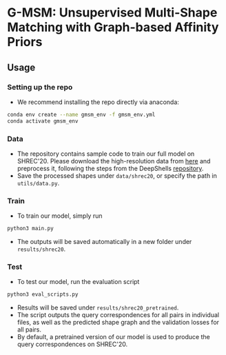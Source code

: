 <h1> G-MSM: Unsupervised Multi-Shape Matching with Graph-based Affinity Priors </h1>


## Usage

### Setting up the repo
* We recommend installing the repo directly via anaconda:
```bash
conda env create --name gmsm_env -f gmsm_env.yml
conda activate gmsm_env
```

### Data
* The repository contains sample code to train our full model on SHREC'20. Please download the high-resolution data from [here](http://robertodyke.com/shrec2020/index2.html) and preprocess it, following the steps from the DeepShells [repository](https://github.com/marvin-eisenberger/deep-shells).
* Save the processed shapes under `data/shrec20`, or specify the path in `utils/data.py`.

### Train
* To train our model, simply run
```bash
python3 main.py
```
* The outputs will be saved automatically in a new folder under `results/shrec20`.

### Test
* To test our model, run the evaluation script
```bash
python3 eval_scripts.py
```
* Results will be saved under `results/shrec20_pretrained`.
* The script outputs the query correspondences for all pairs in individual files, as well as the predicted shape graph and the validation losses for all pairs.
* By default, a pretrained version of our model is used to produce the query correspondences on SHREC'20. 
